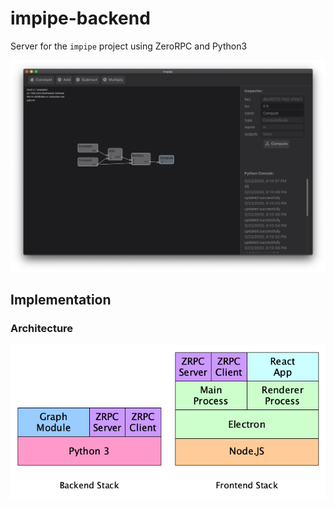 # impipe-backend

Server for the `impipe` project using ZeroRPC and Python3

![screenshot](./screenshot.png)

## Implementation

### Architecture

![arch](./arch.png)